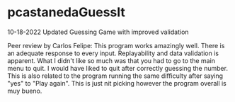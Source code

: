 # pcastanedaGuessIt

10-18-2022 Updated Guessing Game with improved validation

Peer review by Carlos Felipe: This program works amazingly well. There is an adequate response to every input. Replayability and data validation is apparent. What I didn't like so much was that you had to go to the main menu to quit. I would have liked to quit after correctly guessing the number. This is also related to the program running the same difficulty after saying "yes" to "Play again". This is just nit picking however the program overall is muy bueno.
